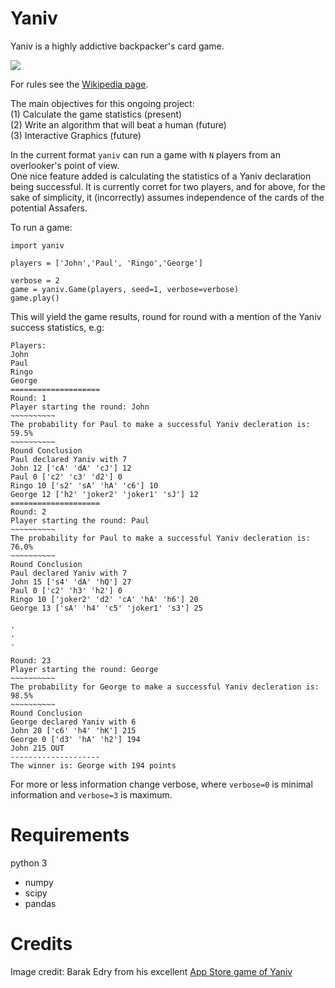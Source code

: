 # Yaniv
Yaniv is a highly addictive backpacker's card game. 

![](https://pbs.twimg.com/profile_images/1265531457/kaka_400x400.png)

For rules see the [Wikipedia page](https://en.wikipedia.org/wiki/Yaniv_(card_game)).


The main objectives for this ongoing project:     
(1) Calculate the game statistics (present)    
(2) Write an algorithm that will beat a human (future)     
(3) Interactive Graphics (future)     

In the current format `yaniv` can run a game with `N` players from an overlooker's point of view.  
One nice feature added is calculating the statistics of a Yaniv declaration being successful. 
It is currently corret for two players, and for above, for the sake of simplicity, it (incorrectly) assumes independence of the cards of the potential Assafers. 

To run a game:
```python3
import yaniv

players = ['John','Paul', 'Ringo','George']

verbose = 2
game = yaniv.Game(players, seed=1, verbose=verbose)
game.play()
```

This will yield the game results, round for round with a mention of the Yaniv success statistics, e.g:

```
Players:
John
Paul
Ringo
George
====================
Round: 1
Player starting the round: John
~~~~~~~~~~
The probability for Paul to make a successful Yaniv decleration is: 59.5%
~~~~~~~~~~
Round Conclusion
Paul declared Yaniv with 7
John 12 ['cA' 'dA' 'cJ'] 12
Paul 0 ['c2' 'c3' 'd2'] 0
Ringo 10 ['s2' 'sA' 'hA' 'c6'] 10
George 12 ['h2' 'joker2' 'joker1' 'sJ'] 12
====================
Round: 2
Player starting the round: Paul
~~~~~~~~~~
The probability for Paul to make a successful Yaniv decleration is: 76.0%
~~~~~~~~~~
Round Conclusion
Paul declared Yaniv with 7
John 15 ['s4' 'dA' 'hQ'] 27
Paul 0 ['c2' 'h3' 'h2'] 0
Ringo 10 ['joker2' 'd2' 'cA' 'hA' 'h6'] 20
George 13 ['sA' 'h4' 'c5' 'joker1' 's3'] 25

.
.
.

Round: 23
Player starting the round: George
~~~~~~~~~~
The probability for George to make a successful Yaniv decleration is: 98.5%
~~~~~~~~~~
Round Conclusion
George declared Yaniv with 6
John 20 ['c6' 'h4' 'hK'] 215
George 0 ['d3' 'hA' 'h2'] 194
John 215 OUT
--------------------
The winner is: George with 194 points

```

For more or less information change verbose, where `verbose=0` is minimal information and `verbose=3` is maximum.

# Requirements 
python 3

* numpy 
* scipy  
* pandas


# Credits 
Image credit: Barak Edry from his excellent [App Store game of Yaniv](https://itunes.apple.com/gb/app/yaniv/id397614908?mt=8)
